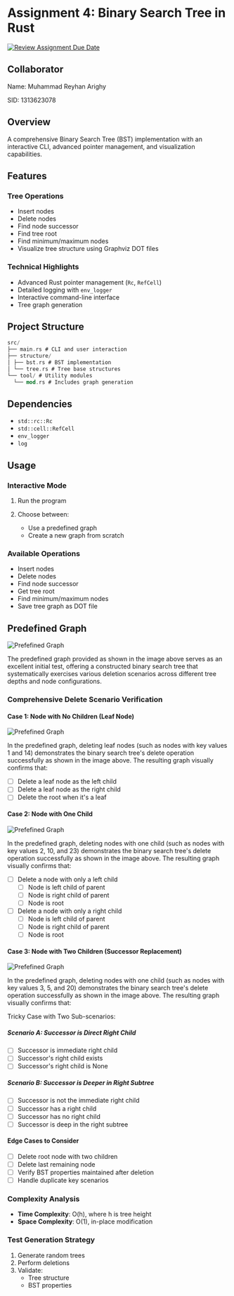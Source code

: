 # Assignment 4: Binary Search Tree in Rust

[![Review Assignment Due Date](https://classroom.github.com/assets/deadline-readme-button-22041afd0340ce965d47ae6ef1cefeee28c7c493a6346c4f15d667ab976d596c.svg)](https://classroom.github.com/a/B7FTXFRS)

## Collaborator

Name: Muhammad Reyhan Arighy

SID: 1313623078

## Overview

A comprehensive Binary Search Tree (BST) implementation with an interactive CLI, advanced pointer management, and visualization capabilities.

## Features

### Tree Operations

- Insert nodes
- Delete nodes
- Find node successor
- Find tree root
- Find minimum/maximum nodes
- Visualize tree structure using Graphviz DOT files

### Technical Highlights

- Advanced Rust pointer management (`Rc`, `RefCell`)
- Detailed logging with `env_logger`
- Interactive command-line interface
- Tree graph generation

## Project Structure

```rust
src/
├── main.rs # CLI and user interaction
├── structure/
│ ├── bst.rs # BST implementation
│ └── tree.rs # Tree base structures
└── tool/ # Utility modules
  └── mod.rs # Includes graph generation
```

## Dependencies

- `std::rc::Rc`
- `std::cell::RefCell`
- `env_logger`
- `log`

## Usage

### Interactive Mode

1. Run the program
2. Choose between:

   - Use a predefined graph
   - Create a new graph from scratch

### Available Operations

- Insert nodes
- Delete nodes
- Find node successor
- Get tree root
- Find minimum/maximum nodes
- Save tree graph as DOT file

## Predefined Graph

![Prefefined Graph](./graph/predefined_graph.png)

The predefined graph provided as shown in the image above serves as an excellent initial test, offering a constructed binary search tree that systematically exercises various deletion scenarios across different tree depths and node configurations.

### Comprehensive Delete Scenario Verification

#### Case 1: Node with No Children (Leaf Node)

![Prefefined Graph](./graph/no_child_deletion_case.png)

In the predefined graph, deleting leaf nodes (such as nodes with key values 1 and 14) demonstrates the binary search tree's delete operation successfully as shown in the image above. The resulting graph visually confirms that:

- [ ] Delete a leaf node as the left child
- [ ] Delete a leaf node as the right child
- [ ] Delete the root when it's a leaf

#### Case 2: Node with One Child

![Prefefined Graph](./graph/one_child_deletion_case.png)

In the predefined graph, deleting nodes with one child (such as nodes with key values 2, 10, and 23) demonstrates the binary search tree's delete operation successfully as shown in the image above. The resulting graph visually confirms that:

- [ ] Delete a node with only a left child
  - [ ] Node is left child of parent
  - [ ] Node is right child of parent
  - [ ] Node is root
- [ ] Delete a node with only a right child
  - [ ] Node is left child of parent
  - [ ] Node is right child of parent
  - [ ] Node is root

#### Case 3: Node with Two Children (Successor Replacement)

![Prefefined Graph](./graph/two_child_deletion_case.png)

In the predefined graph, deleting nodes with one child (such as nodes with key values 3, 5, and 20) demonstrates the binary search tree's delete operation successfully as shown in the image above. The resulting graph visually confirms that:

Tricky Case with Two Sub-scenarios:

##### Scenario A: Successor is Direct Right Child

- [ ] Successor is immediate right child
- [ ] Successor's right child exists
- [ ] Successor's right child is None

##### Scenario B: Successor is Deeper in Right Subtree

- [ ] Successor is not the immediate right child
- [ ] Successor has a right child
- [ ] Successor has no right child
- [ ] Successor is deep in the right subtree

#### Edge Cases to Consider

- [ ] Delete root node with two children
- [ ] Delete last remaining node
- [ ] Verify BST properties maintained after deletion
- [ ] Handle duplicate key scenarios

### Complexity Analysis

- **Time Complexity**: O(h), where h is tree height
- **Space Complexity**: O(1), in-place modification

### Test Generation Strategy

1. Generate random trees
2. Perform deletions
3. Validate:
   - Tree structure
   - BST properties
